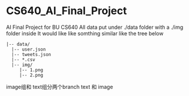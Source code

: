# CS640_AI_Final_Project
AI Final Project for BU CS640 
All data put under ./data folder with a ./img folder inside
It would like like somthing similar like the tree below
```
|-- data/
  |-- user.json
  |-- tweets.json
  |-- *.csv
  |-- img/
     |-- 1.png
     |-- 2.png
```
image组和 text组分两个branch text 和 image
